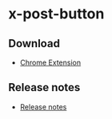 # x-post-button

## Download
- [Chrome Extension](https://chromewebstore.google.com/detail/dbalmdahkfcbefgijpojomjilkabojhe)

## Release notes
- [Release notes](https://github.com/Matumo/x-post-button/releases)

